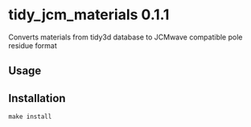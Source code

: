 # tidy_jcm_materials 0.1.1

Converts materials from tidy3d database to JCMwave compatible pole residue format

## Usage

## Installation

`make install`
